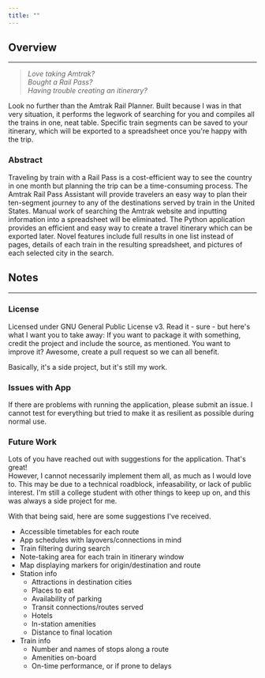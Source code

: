 ```yaml
---
title: ""
---
```


## Overview
---
> *Love taking Amtrak?*<br>
> *Bought a Rail Pass?*<br>
> *Having trouble creating an itinerary?*

Look no further than the Amtrak Rail Planner. Built because I was in that very situation, it performs the legwork of searching for you and compiles all the trains in one, neat table. Specific train segments can be saved to your itinerary, which will be exported to a spreadsheet once you're happy with the trip.

### Abstract

Traveling by train with a Rail Pass is a cost-efficient way to see the country in one month but planning the trip can be a time-consuming process. The Amtrak Rail Pass Assistant will provide travelers an easy way to plan their ten-segment journey to any of the destinations served by train in the United States. Manual work of searching the Amtrak website and inputting information into a spreadsheet will be eliminated. The Python application provides an efficient and easy way to create a travel itinerary which can be exported later. Novel features include full results in one list instead of pages, details of each train in the resulting spreadsheet, and pictures of each selected city in the search.

## Notes
---

### License
Licensed under GNU General Public License v3. Read it - sure - but here's what I want you to take away: If you want to package it with something, credit the project and include the source, as mentioned. You want to improve it? Awesome, create a pull request so we can all benefit.

Basically, it's a side project, but it's still my work.

### Issues with App
If there are problems with running the application, please submit an issue. I cannot test for everything but tried to make it as resilient as possible during normal use.

### Future Work
Lots of you have reached out with suggestions for the application. That's great!  
However, I cannot necessarily implement them all, as much as I would love to. This may be due to a technical roadblock, infeasability, or lack of public interest. I'm still a college student with other things to keep up on, and this was always a side project for me.

With that being said, here are some suggestions I've received.
- Accessible timetables for each route
- App schedules with layovers/connections in mind
- Train filtering during search
- Note-taking area for each train in itinerary window
- Map displaying markers for origin/destination and route
- Station info
  - Attractions in destination cities
  - Places to eat
  - Availability of parking
  - Transit connections/routes served
  - Hotels
  - In-station amenities
  - Distance to final location
- Train info
  - Number and names of stops along a route
  - Amenities on-board
  - On-time performance, or if prone to delays